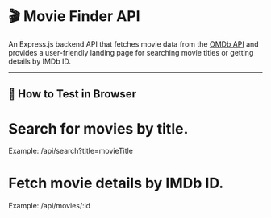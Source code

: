 # 🎬 Movie Finder API

An Express.js backend API that fetches movie data from the [OMDb API](https://www.omdbapi.com/) and provides a user-friendly landing page for searching movie titles or getting details by IMDb ID.

---

## 🚀 How to Test in Browser
# Search for movies by title.

Example:
/api/search?title=movieTitle

# Fetch movie details by IMDb ID.

Example:
/api/movies/:id

